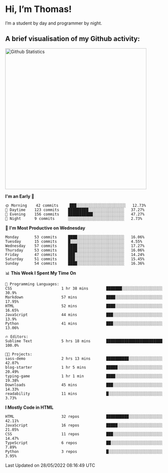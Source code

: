 # Hi, I’m Thomas!
I’m a student by day and programmer by night.

## A brief visualisation of my Github activity:

<img title="My Github Statistics" alt="Github Statistics" width="450px" src="https://github-readme-stats.vercel.app/api?username=thomasrettig&show_icons=true&include_all_commits=true&count_private=true&&hide=issues&theme=tokyonight&border_radius=6px"/>

<!--START_SECTION:waka-->
**I'm an Early 🐤** 

```text
🌞 Morning    42 commits     ███░░░░░░░░░░░░░░░░░░░░░░   12.73% 
🌆 Daytime    123 commits    █████████░░░░░░░░░░░░░░░░   37.27% 
🌃 Evening    156 commits    ███████████░░░░░░░░░░░░░░   47.27% 
🌙 Night      9 commits      ░░░░░░░░░░░░░░░░░░░░░░░░░   2.73%

```
📅 **I'm Most Productive on Wednesday** 

```text
Monday       53 commits     ████░░░░░░░░░░░░░░░░░░░░░   16.06% 
Tuesday      15 commits     █░░░░░░░░░░░░░░░░░░░░░░░░   4.55% 
Wednesday    57 commits     ████░░░░░░░░░░░░░░░░░░░░░   17.27% 
Thursday     53 commits     ████░░░░░░░░░░░░░░░░░░░░░   16.06% 
Friday       47 commits     ███░░░░░░░░░░░░░░░░░░░░░░   14.24% 
Saturday     51 commits     ███░░░░░░░░░░░░░░░░░░░░░░   15.45% 
Sunday       54 commits     ████░░░░░░░░░░░░░░░░░░░░░   16.36%

```


📊 **This Week I Spent My Time On** 

```text
💬 Programming Languages: 
CSS                      1 hr 38 mins        ███████░░░░░░░░░░░░░░░░░░   30.9% 
Markdown                 57 mins             ████░░░░░░░░░░░░░░░░░░░░░   17.95% 
HTML                     52 mins             ████░░░░░░░░░░░░░░░░░░░░░   16.65% 
JavaScript               44 mins             ███░░░░░░░░░░░░░░░░░░░░░░   13.9% 
Python                   41 mins             ███░░░░░░░░░░░░░░░░░░░░░░   13.06%

🔥 Editors: 
Sublime Text             5 hrs 18 mins       █████████████████████████   100.0%

🐱‍💻 Projects: 
sass-demo                2 hrs 13 mins       ██████████░░░░░░░░░░░░░░░   42.07% 
blog-starter             1 hr 5 mins         █████░░░░░░░░░░░░░░░░░░░░   20.49% 
typing-game              1 hr 1 min          ████░░░░░░░░░░░░░░░░░░░░░   19.38% 
Downloads                45 mins             ███░░░░░░░░░░░░░░░░░░░░░░   14.33% 
readability              11 mins             █░░░░░░░░░░░░░░░░░░░░░░░░   3.73%

```

**I Mostly Code in HTML** 

```text
HTML                     32 repos            ██████████░░░░░░░░░░░░░░░   42.11% 
JavaScript               16 repos            █████░░░░░░░░░░░░░░░░░░░░   21.05% 
CSS                      11 repos            ███░░░░░░░░░░░░░░░░░░░░░░   14.47% 
TypeScript               6 repos             ██░░░░░░░░░░░░░░░░░░░░░░░   7.89% 
Python                   3 repos             █░░░░░░░░░░░░░░░░░░░░░░░░   3.95%

```



 Last Updated on 28/05/2022 08:16:49 UTC
<!--END_SECTION:waka-->

